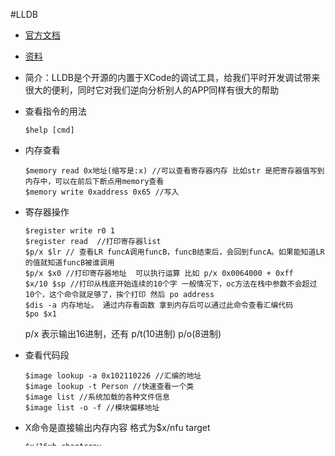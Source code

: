  #LLDB
- [官方文档](https://link.juejin.im/?target=https%3A%2F%2Flldb.llvm.org%2Flldb-gdb.html)
- [资料](http://visualgdb.com/gdbreference/commands/?tdsourcetag=s_pcqq_aiomsg)
- 简介：LLDB是个开源的内置于XCode的调试工具，给我们平时开发调试带来很大的便利，同时它对我们逆向分析别人的APP同样有很大的帮助

- 查看指令的用法 
  ```
  $help [cmd]
  ```
- 内存查看
  ```
  $memory read 0x地址(缩写是:x) //可以查看寄存器内存 比如str 是把寄存器值写到内存中，可以在前后下断点用memory查看
  $memory write 0xaddress 0x65 //写入
  ```

- 寄存器操作
  ```
  $register write r0 1
  $register read  //打印寄存器list
  $p/x $lr // 查看LR funcA调用funcB，funcB结束后，会回到funcA。如果能知道LR的值就知道funcB被谁调用
  $p/x $x0 //打印寄存器地址  可以执行运算 比如 p/x 0x0064000 + 0xff 
  $x/10 $sp //打印从栈底开始连续的10个字 一般情况下，oc方法在栈中参数不会超过10个，这个命令就足够了，挨个打印 然后 po address
  $dis -a 内存地址。 通过内存看函数 拿到内存后可以通过此命令查看汇编代码
  $po $x1
  ```
  p/x 表示输出16进制，还有 p/t(10进制) p/o(8进制)
- 查看代码段
  ```
  $image lookup -a 0x102110226 //汇编的地址
  $image lookup -t Person //快速查看一个类
  $image list //系统加载的各种文件信息
  $image list -o -f //模块偏移地址
  ```
- X命令是直接输出内存内容 格式为$x/nfu target
  ```
  $x/16xb charArray  
  $x/16xb self
  $x/c $x1 //打印X0掉用函数
  $x/s $1 
  ```
参数解释：
n，表示要显示的内存单元的个数
f，表示显示方式, 可取如下值：
参数 | 含义
---|---
x | 按十六进制格式显示变量
d | 按十进制格式显示变量
u | 按十进制格式显示无符号整型
o | 按八进制格式显示变量
t | 按二进制格式显示变量
a | 按十六进制格式显示变量
i | 指令地址格式
c | 按字符格式显示变量
s | 按字符串格式显示变量
f | 按浮点数格式显示变量
u,表示一个地址单元的长度：
参数 | 含义
---|---
b | 按单字节分段输出
h | 按双字节分段输出
w | 按四字节分段输出
g | 按八字节分段输出
target,表示内存地址，可以是变量名，也可以是内存地址。

- 断点操作
  ```
  $bt //查看堆栈列表
  $up //断下后才可以使用 往函数上一层
  $down //断下后才可以使用 往函数下一层
  $b set -n "C函数名"
  $br s -a 0x1029c28d0  //给内存地址下断点 常用
  $b -[class method] //给类的方法下断点 常用
  $b set -n "-[OC类 方法名:]"
  $b set -r 方法名: //遍历整个项目中，为所有同名的所有方法下断点 
  $br delete //删除全部断点 也可以指定index 
  $n next //遇到子函数也一并执行
  $s //单步运行，遇到子函数会进去
  $ni 和n一样 只是针对汇编 上两个是针对源代码
  $si 和s一样， 只是针对汇编
  $continue //继续执行
  $c
  $b list //查看断点列表
  $breakpoint disable //断点禁用 
  $breakpoint enable //断点启用  
  $watchpoint set variable p1->name 
  $watchpoint set expression 0x312315(一个内存地址)
  $stop-hook - 让你在每次stop的时候去执行一些命令,只对breadpoint,watchpoint
  $target stop-hook list
  $target stop-hook add -o "frame variable"
  $target stop-hook delete
  $frame select index //定位到第index层的代码位置
  $frame variable 查看所有参数，可以通过p进行修改
  $thread return 代码回滚到上一层，并退出
  ```